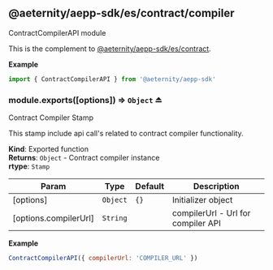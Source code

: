 <a id="module_@aeternity/aepp-sdk/es/contract/compiler"></a>

## @aeternity/aepp-sdk/es/contract/compiler
ContractCompilerAPI module

This is the complement to [@aeternity/aepp-sdk/es/contract](#module_@aeternity/aepp-sdk/es/contract).

**Example**  
```js
import { ContractCompilerAPI } from '@aeternity/aepp-sdk'
```
<a id="exp_module_@aeternity/aepp-sdk/es/contract/compiler--module.exports"></a>

### module.exports([options]) ⇒ `Object` ⏏
Contract Compiler Stamp

This stamp include api call's related to contract compiler functionality.

**Kind**: Exported function  
**Returns**: `Object` - Contract compiler instance  
**rtype**: `Stamp`

| Param | Type | Default | Description |
| --- | --- | --- | --- |
| [options] | `Object` | <code>{}</code> | Initializer object |
| [options.compilerUrl] | `String` |  | compilerUrl - Url for compiler API |

**Example**  
```js
ContractCompilerAPI({ compilerUrl: 'COMPILER_URL' })
```
